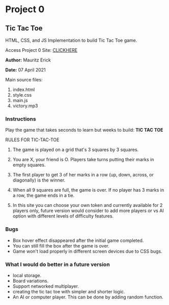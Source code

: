 # Project 0

## Tic Tac Toe

HTML, CSS, and JS Implementation to build Tic Tac Toe game.

Access Project 0 Site: [CLICKHERE](https://mauritzerick.github.io/project0/) 

**Author:**  Mauritz Erick

**Date:** 07 April 2021

Main source files: 

1. index.html
2. style.css
3. main.js
4. victory.mp3

### Instructions ###
Play the game that takes seconds to learn but weeks to build: **TIC TAC TOE**

RULES FOR TIC-TAC-TOE

1. The game is played on a grid that's 3 squares by 3 squares.

2. You are X, your friend is O. Players take turns putting their marks in empty squares.

3. The first player to get 3 of her marks in a row (up, down, across, or diagonally) is the winner.

4. When all 9 squares are full, the game is over. If no player has 3 marks in a row, the game ends in a tie.

5. In this site you can choose your own token and currently available for 2 players only, future version would consider to add more players or vs AI option with different levels of difficulty features.

### Bugs
* Box hover effect disappeared after the initial game completed.
* You can still fill the box after the game is over.
* Game won't load properly in different screen devices due to CSS bugs.

### What I would do better in a future version
* local storage.
* Board variations.
* Support networked multiplayer.
* creating the tic tac toe with simpler and shorter logic.
* An AI or computer player. This can be done by adding random function.
